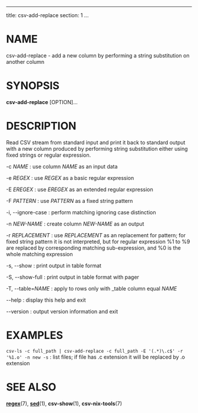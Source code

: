 <!--
SPDX-License-Identifier: BSD-3-Clause
Copyright 2020, Marcin Ślusarz <marcin.slusarz@gmail.com>
-->

---
title: csv-add-replace
section: 1
...

# NAME #

csv-add-replace - add a new column by performing a string substitution on another column

# SYNOPSIS #

**csv-add-replace** [OPTION]...

# DESCRIPTION #

Read CSV stream from standard input and print it back to standard output with
a new column produced by performing string substitution either using fixed
strings or regular expression.

-c *NAME*
:   use column *NAME* as an input data

-e *REGEX*
:   use *REGEX* as a basic regular expression

-E *EREGEX*
:   use *EREGEX* as an extended regular expression

-F *PATTERN*
:   use *PATTERN* as a fixed string pattern

-i, \--ignore-case
:   perform matching ignoring case distinction

-n *NEW-NAME*
:   create column *NEW-NAME* as an output

-r *REPLACEMENT*
:   use *REPLACEMENT* as an replacement for pattern; for fixed string pattern
it is not interpreted, but for regular expression %1 to %9 are replaced
by corresponding matching sub-expression, and %0 is the whole matching
expression

-s, \--show
:   print output in table format

-S, \--show-full
:   print output in table format with pager

-T, \--table=*NAME*
:   apply to rows only with _table column equal *NAME*

\--help
:   display this help and exit

\--version
:   output version information and exit

# EXAMPLES #

`csv-ls -c full_path | csv-add-replace -c full_path -E '(.*)\.c$' -r '%1.o' -n new -s`
:   list files; if file has .c extension it will be replaced by .o extension

# SEE ALSO #

**[regex](http://man7.org/linux/man-pages/man7/regex.7.html)**(7),
**[sed](http://man7.org/linux/man-pages/man1/sed.1.html)**(1),
**csv-show**(1),
**csv-nix-tools**(7)
